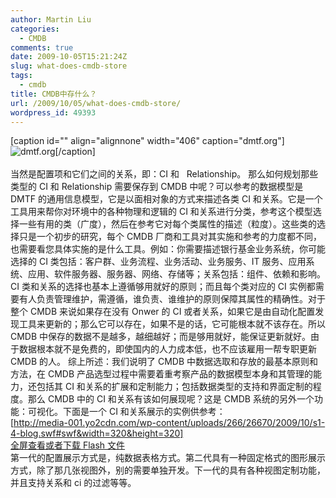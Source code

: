 ```yaml
---
author: Martin Liu
categories:
  - CMDB
comments: true
date: 2009-10-05T15:21:24Z
slug: what-does-cmdb-store
tags:
  - cmdb
title: CMDB中存什么？
url: /2009/10/05/what-does-cmdb-store/
wordpress_id: 49393
---
```


[caption id="" align="alignnone" width="406" caption="dmtf.org"]![dmtf.org](http://www.dmtf.org/home/Computer_stoxx.JPG)[/caption]<br /><br />当然是配置项和它们之间的关系，即：CI 和   Relationship。 那么如何规划那些类型的 CI 和 Relationship 需要保存到 CMDB 中呢？可以参考的数据模型是 DMTF 的通用信息模型，它是以面相对象的方式来描述各类 CI 和关系。它是一个工具用来帮你对环境中的各种物理和逻辑的 CI 和关系进行分类，参考这个模型选择一些有用的类（广度），然后在参考它对每个类属性的描述（粒度）。这些类的选择只是一个初步的研究，每个 CMDB 厂商和工具对其实施和参考的力度都不同，也需要看您具体实施的是什么工具。例如：你需要描述银行基金业务系统，你可能选择的 CI 类包括：客户群、业务流程、业务活动、业务服务、IT 服务、应用系统、应用、软件服务器、服务器、网络、存储等；关系包括：组件、依赖和影响。CI 类和关系的选择也基本上遵循够用就好的原则；而且每个类对应的 CI 实例都需要有人负责管理维护，需遵循，谁负责、谁维护的原则保障其属性的精确性。对于整个 CMDB 来说如果存在没有 Onwer 的 CI 或者关系，如果它是由自动化配置发现工具来更新的；那么它可以存在，如果不是的话，它可能根本就不该存在。所以 CMDB 中保存的数据不是越多，越细越好；而是够用就好，能保证更新就好。由于数据根本就不是免费的，即使国内的人力成本低，也不应该雇用一帮专职更新 CMDB 的人。 综上所述：我们说明了 CMDB 中数据选取和存放的最基本原则和方法，在 CMDB 产品选型过程中需要着重考察产品的数据模型本身和其管理的能力，还包括其 CI 和关系的扩展和定制能力；包括数据类型的支持和界面定制的程度。那么 CMDB 中的 CI 和关系有该如何展现呢？这是 CMDB 系统的另外一个功能：可视化。下面是一个 CI 和关系展示的实例供参考：<br />[http://media-001.yo2cdn.com/wp-content/uploads/266/26670/2009/10/s1-4-blog.swf#swf&width=320&height=320]<br />[](http://martinliu.cn/2009/10/05/what-does-cmdb-store/s1-4-blog/)[全屏查看或者下载 Flash 文件](http://media-001.yo2cdn.com/wp-content/uploads/266/26670/2009/10/s1-4-blog.swf)<br />第一代的配置展示方式是，纯数据表格方式。第二代具有一种固定格式的图形展示方式，除了那几张视图外，别的需要单独开发。下一代的具有各种视图定制功能，并且支持关系和 ci 的过滤等等。
